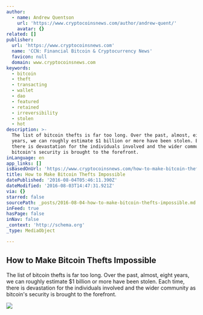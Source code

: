 ```yaml
---
author:
  - name: Andrew Quentson
    url: 'https://www.cryptocoinsnews.com/author/andrew-quent/'
    avatar: {}
related: []
publisher:
  url: 'https://www.cryptocoinsnews.com'
  name: 'CCN: Financial Bitcoin & Cryptocurrency News'
  favicon: null
  domain: www.cryptocoinsnews.com
keywords:
  - bitcoin
  - theft
  - transacting
  - wallet
  - dao
  - featured
  - retained
  - irreversibility
  - stolen
  - hot
description: >-
  The list of bitcoin thefts is far too long. Over the past, almost, eight
  years, we can roughly estimate $1 billion or more have been stolen. Each time,
  there is devastation for the individuals involved and the wider community as
  bitcoin's security is brought to the forefront.
inLanguage: en
app_links: []
isBasedOnUrl: 'https://www.cryptocoinsnews.com/how-to-make-bitcoin-thefts-impossible/'
title: How to Make Bitcoin Thefts Impossible
datePublished: '2016-08-04T05:46:11.390Z'
dateModified: '2016-08-03T14:47:31.921Z'
via: {}
starred: false
sourcePath: _posts/2016-08-04-how-to-make-bitcoin-thefts-impossible.md
inFeed: true
hasPage: false
inNav: false
_context: 'http://schema.org'
_type: MediaObject

---
```

<article style=""><h1>How to Make Bitcoin Thefts Impossible</h1><p>The list of bitcoin thefts is far too long. Over the past, almost, eight years, we can roughly estimate $1 billion or more have been stolen. Each time, there is devastation for the individuals involved and the wider community as bitcoin's security is brought to the forefront.</p><img src="https://www.cryptocoinsnews.com/wp-content/uploads/2016/08/How-to-Make-Bitcoin-Thefts-Impossible.jpg" /></article>